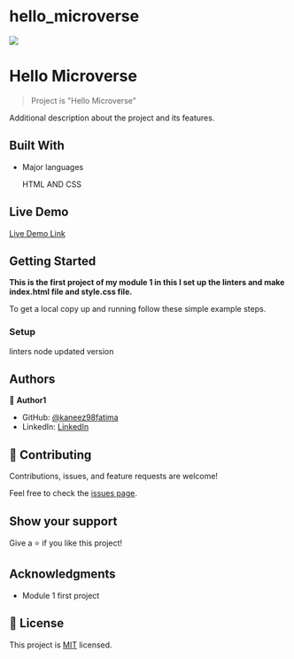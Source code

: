 # hello_microverse
![](https://img.shields.io/badge/Microverse-blueviolet)

# Hello Microverse

> Project is "Hello Microverse"


Additional description about the project and its features.

## Built With

- Major languages
   
    HTML AND CSS

## Live Demo

[Live Demo Link](https://kaneez98fatima.github.io/hello_microverse/)


## Getting Started

**This is the first project of my module 1 in this I set up the linters and make index.html file and style.css file.**


To get a local copy up and running follow these simple example steps.


    

### Setup

linters 
node updated version 




## Authors

👤 **Author1**

- GitHub: [@kaneez98fatima](https://github.com/Kaneez98Fatima)
- LinkedIn: [LinkedIn](https://www.linkedin.com/in/kaneez-fatima-0a86601b3)


## 🤝 Contributing

Contributions, issues, and feature requests are welcome!

Feel free to check the [issues page](../../issues/).

## Show your support

Give a ⭐️ if you like this project!

## Acknowledgments

- Module 1 first project 


## 📝 License

This project is [MIT](./MIT.md) licensed.
